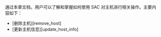 

通过本章文档，用户可以了解和掌握如何使用 SAC 对主机进行相关操作。主要内容如下：

- [删除主机][remove_host]
- [更新主机信息][update_host_info]



[^_^]:
     本文使用的所有引用和链接
[remove_host]:manual/SAC/Operation/Host/remove_host.md
[update_host_info]:manual/SAC/Operation/Host/update_host_info.md